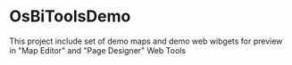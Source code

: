 # OsBiToolsDemo

This project include set of demo maps and demo web wibgets for preview in "Map Editor" and "Page Designer" Web Tools
